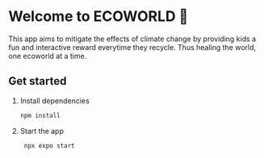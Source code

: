 # Welcome to ECOWORLD 👋

This app aims to mitigate the effects of climate change by providing kids a fun and interactive reward everytime they recycle. Thus healing the world, one ecoworld at a time.

## Get started

1. Install dependencies

   ```bash
   npm install
   ```

2. Start the app

   ```bash
    npx expo start
   ```